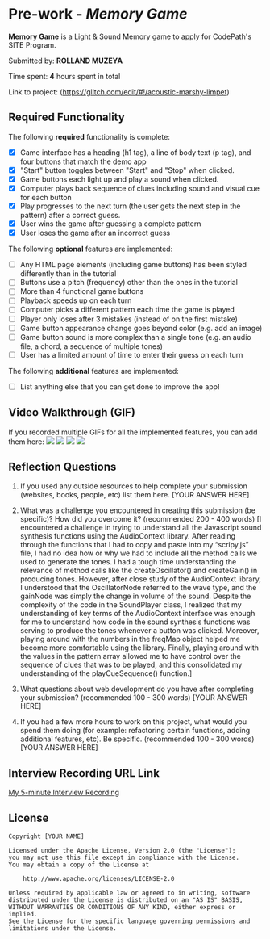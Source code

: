 # Pre-work - *Memory Game*

**Memory Game** is a Light & Sound Memory game to apply for CodePath's SITE Program. 

Submitted by: **ROLLAND MUZEYA**

Time spent: **4** hours spent in total

Link to project: (https://glitch.com/edit/#!/acoustic-marshy-limpet)

## Required Functionality

The following **required** functionality is complete:

* [x] Game interface has a heading (h1 tag), a line of body text (p tag), and four buttons that match the demo app
* [x] "Start" button toggles between "Start" and "Stop" when clicked. 
* [x] Game buttons each light up and play a sound when clicked. 
* [x] Computer plays back sequence of clues including sound and visual cue for each button
* [x] Play progresses to the next turn (the user gets the next step in the pattern) after a correct guess. 
* [x] User wins the game after guessing a complete pattern
* [x] User loses the game after an incorrect guess

The following **optional** features are implemented:

* [ ] Any HTML page elements (including game buttons) has been styled differently than in the tutorial
* [ ] Buttons use a pitch (frequency) other than the ones in the tutorial
* [ ] More than 4 functional game buttons
* [ ] Playback speeds up on each turn
* [ ] Computer picks a different pattern each time the game is played
* [ ] Player only loses after 3 mistakes (instead of on the first mistake)
* [ ] Game button appearance change goes beyond color (e.g. add an image)
* [ ] Game button sound is more complex than a single tone (e.g. an audio file, a chord, a sequence of multiple tones)
* [ ] User has a limited amount of time to enter their guess on each turn

The following **additional** features are implemented:

- [ ] List anything else that you can get done to improve the app!

## Video Walkthrough (GIF)

If you recorded multiple GIFs for all the implemented features, you can add them here:
![](https://user-images.githubusercontent.com/76987595/157788343-39af9d37-8c6c-44f2-92ba-f591fef8c318.gif)
![](gif2-link-here)
![](gif3-link-here)
![](gif4-link-here)

## Reflection Questions
1. If you used any outside resources to help complete your submission (websites, books, people, etc) list them here. 
[YOUR ANSWER HERE]

2. What was a challenge you encountered in creating this submission (be specific)? How did you overcome it? (recommended 200 - 400 words) 
[I encountered a challenge in trying to understand all the Javascript  sound synthesis functions using the AudioContext library. After reading through the functions that I had to copy and paste into my “scripy.js” file, I had no idea how or why we had to include all the method calls we used to generate the tones. I had a tough time understanding the relevance of method calls like the createOscillator() and createGain() in producing tones. However, after close study of the AudioContext library, I understood that the OscillatorNode referred to the wave type, and the gainNode was simply the change in volume of the sound. Despite the complexity of the code in the SoundPlayer class, I realized that my understanding of key terms of the AudioContext interface was enough for me to understand how code in the sound synthesis functions was serving to produce the tones whenever a button was clicked. Moreover, playing around with the numbers in the freqMap object helped me become more comfortable using the library. Finally, playing around with the values in the pattern array allowed me to have control over the sequence of clues that was to be played, and this consolidated my understanding of the playCueSequence() function.]

3. What questions about web development do you have after completing your submission? (recommended 100 - 300 words) 
[YOUR ANSWER HERE]

4. If you had a few more hours to work on this project, what would you spend them doing (for example: refactoring certain functions, adding additional features, etc). Be specific. (recommended 100 - 300 words) 
[YOUR ANSWER HERE]



## Interview Recording URL Link

[My 5-minute Interview Recording](your-link-here)


## License

    Copyright [YOUR NAME]

    Licensed under the Apache License, Version 2.0 (the "License");
    you may not use this file except in compliance with the License.
    You may obtain a copy of the License at

        http://www.apache.org/licenses/LICENSE-2.0

    Unless required by applicable law or agreed to in writing, software
    distributed under the License is distributed on an "AS IS" BASIS,
    WITHOUT WARRANTIES OR CONDITIONS OF ANY KIND, either express or implied.
    See the License for the specific language governing permissions and
    limitations under the License.


